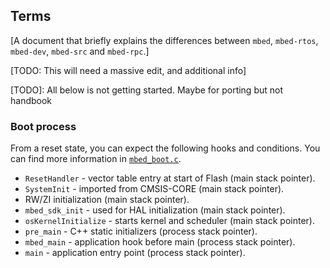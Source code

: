 ## Terms

[A document that briefly explains the differences between `mbed`, `mbed-rtos`, `mbed-dev`, `mbed-src` and `mbed-rpc`.]

[TODO: This will need a massive edit, and additional info]

[TODO]: All below is not getting started. Maybe for porting but not handbook

### Boot process

From a reset state, you can expect the following hooks and conditions. You can find more information in [`mbed_boot.c`](https://github.com/ARMmbed/mbed-os/blob/master/rtos/mbed_boot.c).

- `ResetHandler` - vector table entry at start of Flash (main stack pointer).
- `SystemInit` - imported from CMSIS-CORE (main stack pointer).
- RW/ZI initialization (main stack pointer).
- `mbed_sdk_init` - used for HAL initialization (main stack pointer).
- `osKernelInitialize` - starts kernel and scheduler (main stack pointer).
- `pre_main` - C++ static initializers (process stack pointer).
- `mbed_main` - application hook before main (process stack pointer).
- `main` - application entry point (process stack pointer).
